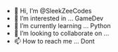 - 👋 Hi, I’m @SleekZeeCodes
- 👀 I’m interested in ... GameDev
- 🌱 I’m currently learning ... Python
- 💞️ I’m looking to collaborate on ...
- 📫 How to reach me ... Dont

<!---
SleekZeeCodes/SleekZeeCodes is a ✨ special ✨ repository because its `README.md` (this file) appears on your GitHub profile.
You can click the Preview link to take a look at your changes.
--->
